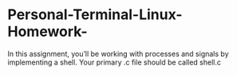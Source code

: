 # Personal-Terminal-Linux-Homework-
In this assignment, you’ll be working with processes and signals by implementing a shell. Your primary .c file should be called shell.c
